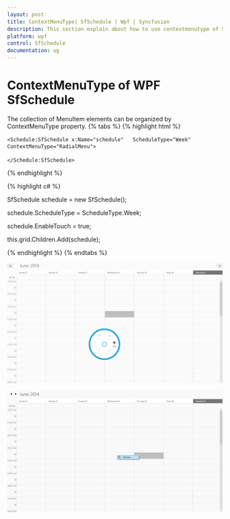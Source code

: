 ```yaml
---
layout: post
title: ContextMenuType| SfSchedule | Wpf | Syncfusion
description: This section explain about how to use contextmenutype of Syncfusion WPF Scheduler control and more details. 
platform: wpf
control: SfSchedule
documentation: ug
---
```


# ContextMenuType of WPF SfSchedule

The collection of MenuItem elements can be organized by ContextMenuType property.
{% tabs %}
{% highlight html %}



	<Schedule:SfSchedule x:Name="schedule"   ScheduleType="Week" ContextMenuType="RadialMenu">

	</Schedule:SfSchedule>

{% endhighlight  %}


{% highlight c# %}



SfSchedule schedule = new SfSchedule();

schedule.ScheduleType = ScheduleType.Week;

schedule.EnableTouch = true;  

this.grid.Children.Add(schedule);



{% endhighlight  %}
{% endtabs %}

![ContextMenuTypeimg1](ContextMenuType_images/ContextMenuType_img1.png)



![ContextMenuTypeimg2](ContextMenuType_images/ContextMenuType_img2.png)





